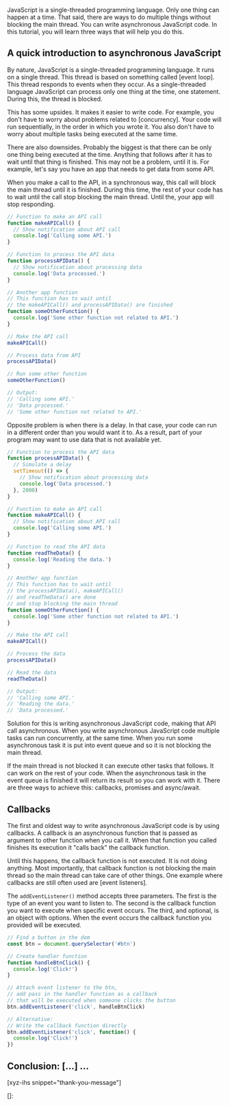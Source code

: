 
JavaScript is a single-threaded programming language. Only one thing can happen at a time. That said, there are ways to do multiple things without blocking the main thread. You can write asynchronous JavaScript code. In this tutorial, you will learn three ways that will help you do this.<!--more-->
<!--
Table of Contents:
-->

## A quick introduction to asynchronous JavaScript

By nature, JavaScript is a single-threaded programming language. It runs on a single thread. This thread is based on something called [event loop]. This thread responds to events when they occur. As a single-threaded language JavaScript can process only one thing at the time, one statement. During this, the thread is blocked.

This has some upsides. It makes it easier to write code. For example, you don't have to worry about problems related to [concurrency]. Your code will run sequentially, in the order in which you wrote it. You also don't have to worry about multiple tasks being executed at the same time.

There are also downsides. Probably the biggest is that there can be only one thing being executed at the time. Anything that follows after it has to wait until that thing is finished. This may not be a problem, until it is. For example, let's say you have an app that needs to get data from some API.

When you make a call to the API, in a synchronous way, this call will block the main thread until it is finished. During this time, the rest of your code has to wait until the call stop blocking the main thread. Until the, your app will stop responding.

```JavaScript
// Function to make an API call
function makeAPICall() {
  // Show notification about API call
  console.log('Calling some API.')
}

// Function to process the API data
function processAPIData() {
  // Show notification about processing data
  console.log('Data processed.')
}

// Another app function
// This function has to wait until
// the makeAPICall() and processAPIData() are finished
function someOtherFunction() {
  console.log('Some other function not related to API.')
}

// Make the API call
makeAPICall()

// Process data from API
processAPIData()

// Run some other function
someOtherFunction()

// Output:
// 'Calling some API.'
// 'Data processed.'
// 'Some other function not related to API.'
```

Opposite problem is when there is a delay. In that case, your code can run in a different order than you would want it to. As a result, part of your program may want to use data that is not available yet.

```JavaScript
// Function to process the API data
function processAPIData() {
  // Simulate a delay
  setTimeout(() => {
    // Show notification about processing data
    console.log('Data processed.')
  }, 2000)
}

// Function to make an API call
function makeAPICall() {
  // Show notification about API call
  console.log('Calling some API.')
}

// Function to read the API data
function readTheData() {
  console.log('Reading the data.')
}

// Another app function
// This function has to wait until
// the processAPIData(), makeAPICall()
// and readTheData() are done
// and stop blocking the main thread
function someOtherFunction() {
  console.log('Some other function not related to API.')
}

// Make the API call
makeAPICall()

// Process the data
processAPIData()

// Read the data
readTheData()

// Output:
// 'Calling some API.'
// 'Reading the data.'
// 'Data processed.'
```

Solution for this is writing asynchronous JavaScript code, making that API call asynchronous. When you write asynchronous JavaScript code multiple tasks can run concurrently, at the same time. When you run some asynchronous task it is put into event queue and so it is not blocking the main thread.

If the main thread is not blocked it can execute other tasks that follows. It can work on the rest of your code. When the asynchronous task in the event queue is finished it will return its result so you can work with it. There are three ways to achieve this: callbacks, promises and async/await.

## Callbacks

The first and oldest way to write asynchronous JavaScript code is by using callbacks. A callback is an asynchronous function that is passed as argument to other function when you call it. When that function you called finishes its execution it "calls back" the callback function.

Until this happens, the callback function is not executed. It is not doing anything. Most importantly, that callback function is not blocking the main thread so the main thread can take care of other things. One example where callbacks are still often used are [event listeners].

The `addEventListener()` method accepts three parameters. The first is the type of an event you want to listen to. The second is the callback function you want to execute when specific event occurs. The third, and optional, is an object with options. When the event occurs the callback function you provided will be executed.

```JavaScript
// Find a button in the dom
const btn = document.querySelector('#btn')

// Create handler function
function handleBtnClick() {
  console.log('Click!')
}

// Attach event listener to the btn,
// add pass in the handler function as a callback
// that will be executed when someone clicks the button
btn.addEventListener('click', handleBtnClick)

// Alternative:
// Write the callback function directly
btn.addEventListener('click', function() {
  console.log('Click!')
})
```

## Conclusion: [...] ...

[xyz-ihs snippet="thank-you-message"]

<!-- ### Links -->
[]:

<!--
### Meta:
-
-->

<!--
### Keywords:
-
-->

<!--
### Resources:
-
-->
